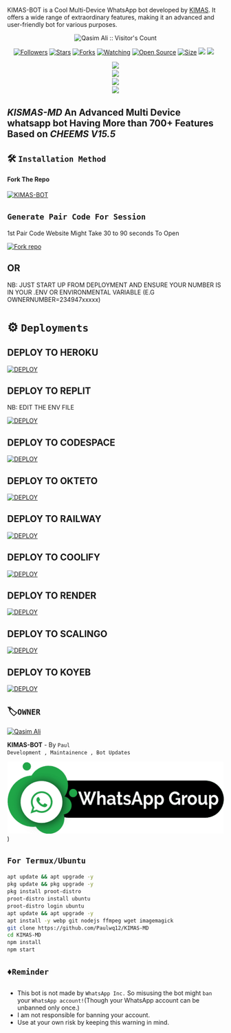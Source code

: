 <p align="center">
<a href="https://github.com/KIMAS-MD"></a>

KIMAS-BOT is a Cool Multi-Device WhatsApp bot developed by [KIMAS](https://github.com/KIMAS-MD). It offers a wide range of extraordinary features, making it an advanced and user-friendly bot for various purposes.

<p align="center"><img src="https://profile-counter.glitch.me/{KIMAS-BOT}/count.svg" alt="Qasim Ali :: Visitor's Count" /></p>


<p align="center">
<a href="https://github.com/KIMAS-MD/followers"><img title="Followers" src="https://img.shields.io/github/followers/KIMAS-MD?color=red&style=flat-square"></a>
<a href="https://github.com/KIMAS-MD/KIMAS-BOT/stargazers/"><img title="Stars" src="https://img.shields.io/github/stars/KIMAS-MD/KIMAS-BOT?color=blue&style=flat-square"></a>
<a href="https://github.com/KIMAS-MD/KIMAS-BOT/network/members"><img title="Forks" src="https://img.shields.io/github/forks/KIMAS/KIMAS-BOT?color=red&style=flat-square"></a>
<a href="https://github.com/KIMAS-MD/KIMAS-BOT/watchers"><img title="Watching" src="https://img.shields.io/github/watchers/KIMAS/KIMAS-BOT?label=Watchers&color=blue&style=flat-square"></a>
<a href="https://github.com/KIMAS-MD/KIMAS-BOT"><img title="Open Source" src="https://img.shields.io/badge/Author-Qasim%20Ali-red?v=103"></a>
<a href="https://github.com/KIMAS-MD/KIMAS-BOT/"><img title="Size" src="https://img.shields.io/github/repo-size/KIMAS/KIMAS-BOT?style=flat-square&color=green"></a>
<a href="https://hits.seeyoufarm.com"><img src="https://hits.seeyoufarm.com/api/count/incr/badge.svg?url=https%3A%2F%2Fgithub.com%2FKIMAS-MD%2FKIMAS-BOT&count_bg=%2379C83D&title_bg=%23555555&icon=probot.svg&icon_color=%2300FF6D&title=hits&edge_flat=false"/></a>
<a href="https://github.com/KIMAS-MD/KIMAS-BOT/graphs/commit-activity"><img height="20" src="https://img.shields.io/badge/Maintained%3F-yes-green.svg"></a>&nbsp;&nbsp;
</p>
<p align='center'>
</p>


<p align="center">
<a href="https://youtube.com/@KIMAS-MD"><img src="https://img.shields.io/badge/YouTube-ff0000?style=for-the-badge&logo=youtube&logoColor=ff000000&link=https://youtube.com/@KIMAS-MD" /><br>
<a href="https://whatsapp.com/channel/0029VagJIAr3bbVBCpEkAM07"><img src="https://img.shields.io/badge/WhatsApp Channel-25D366?style=for-the-badge&logo=whatsapp&logoColor=white&link=https://whatsapp.com/channel/0029VagJIAr3bbVBCpEkAM07" /><br>
<a href="https://t.me/official_eni2"><img src="https://img.shields.io/badge/Telegram-blue?style=for-the-badge&logo=telegram&logoColor=white" /><br>
<a href="https://wa.me/2347067023422" target="_blank">
  <img src="https://img.shields.io/badge/WhatsApp-green?style=for-the-badge&logo=whatsapp&logoColor=white" />
</a>
<p>
  
####

*KISMAS-MD*  An Advanced Multi Device whatsapp bot Having More than 700+ Features Based on *CHEEMS V15.5*
-------

## 🛠️ `Installation Method`
  
#### Fork The Repo

<a href="https://github.com/KIMAS-MD/KIMAS-BOT/fork"><img title="KIMAS-BOT" src="https://img.shields.io/badge/FORK-GLOBAL MD-h?color=red&style=for-the-badge&logo=stackshare"></a>

## `Generate Pair Code For Session`
1st Pair Code Website Might Take 30 to 90 seconds To Open

<a href='https://KIMAS-MD.onrender.com' target="_blank"><img alt='Fork repo' src='https://img.shields.io/badge/PAIRING CODE-1-magenta?style=for-the-badge&logo=opencv&logoColor=white'/></a>

## OR
NB: JUST START UP FROM DEPLOYMENT AND ENSURE YOUR NUMBER IS IN YOUR .ENV OR ENVIRONMENTAL VARIABLE (E.G OWNERNUMBER=234947xxxxx)

# ⚙️ `Deployments`

## DEPLOY TO HEROKU 

<a href='https://id.heroku.com/login' target="_blank"><img alt='DEPLOY' src='https://img.shields.io/badge/-HEROKU-rebeccapurple?style=for-the-badge&logo=heroku&logoColor=white'/></a>

## DEPLOY TO REPLIT 
NB: EDIT THE ENV FILE

   <a href='https://repl.it/github/KIMAS-MD/KIMAS-BOT' target="_blank"><img alt='DEPLOY' src='https://img.shields.io/badge/-REPLIT-orange?style=for-the-badge&logo=replit&logoColor=white'/></a>


## DEPLOY TO CODESPACE

<a href='https://github.com/codespaces/new' target="_blank"><img alt='DEPLOY' src='https://img.shields.io/badge/CODESPACE-h?color=navy&style=for-the-badge&logo=visualstudiocode'/></a></p>

## DEPLOY TO OKTETO

<a href='https://cloud.okteto.com/login' target="_blank"><img alt='DEPLOY' src='https://img.shields.io/badge/OKTETO-h?color=indigo&style=for-the-badge&logo=opera'/></a></p>

## DEPLOY TO RAILWAY

<a href='https://railway.app/new' target="_blank"><img alt='DEPLOY' src='https://img.shields.io/badge/RAILWAY-h?color=black&style=for-the-badge&logo=railway'/></a></p>


## DEPLOY TO COOLIFY

<a href='https://coolify.io/' target="_blank"><img alt='DEPLOY' src='https://img.shields.io/badge/COOLIFY-h?color=fushia&style=for-the-badge&logo=chrome'/></a></p>

## DEPLOY TO RENDER

<a href='https://dashboard.render.com' target="_blank"><img alt='DEPLOY' src='https://img.shields.io/badge/RENDER-h?color=maroon&style=for-the-badge&logo=render'/></a></p>

## DEPLOY TO SCALINGO

<a href='https://auth.scalingo.com/users/sign_in' target="_blank"><img alt='DEPLOY' src='https://img.shields.io/badge/SCALINGO-h?color=olive&style=for-the-badge&logo=scalingo'/></a></p>

## DEPLOY TO KOYEB

<a href='https://app.koyeb.com/auth/signin' target="_blank"><img alt='DEPLOY' src='https://img.shields.io/badge/-KOYEB-blue?style=for-the-badge&logo=koyeb&logoColor=white'/></a>

## 🏷️`OWNER` 
<a href="https://github.com/KIMAS-MD"><img src="https://github.com/KIMAS-MD.png" alt="Qasim Ali"/></a>
  
**KIMAS-BOT** - By `Paul`
<br>
`Development , Maintainence , Bot Updates`


[![JOIN WHATSAPP CHANNEL](https://raw.githubusercontent.com/Neeraj-x0/Neeraj-x0/main/photos/suddidina-join-whatsapp.png)](https://whatsapp.com/channel/0029VagJIAr3bbVBCpEkAM07))



## `For Termux/Ubuntu`
```bash
apt update && apt upgrade -y
pkg update && pkg upgrade -y
pkg install proot-distro
proot-distro install ubuntu
proot-distro login ubuntu
apt update && apt upgrade -y
apt install -y webp git nodejs ffmpeg wget imagemagick
git clone https://github.com/Paulwq12/KIMAS-MD
cd KIMAS-MD
npm install
npm start
```

## ♦️`Reminder`
   
## 
- This bot is not made by `WhatsApp Inc.` So misusing the bot might `ban` your `WhatsApp account!`(Though your WhatsApp account can be unbanned only once.)
- I am not responsible for banning your account.
- Use at your own risk by keeping this warning in mind.

 <br><br>